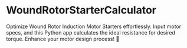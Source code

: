 # WoundRotorStarterCalculator
Optimize Wound Rotor Induction Motor Starters effortlessly. Input motor specs, and this Python app calculates the ideal resistance for desired torque. Enhance your motor design process! 🚀

